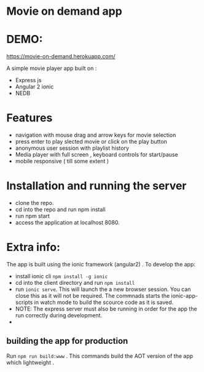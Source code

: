 # Movie on demand app

# DEMO:
https://movie-on-demand.herokuapp.com/

A simple movie player app built on :
 - Express js 
 -  Angular 2 ionic 
 - NEDB


# Features

   - navigation with mouse drag and arrow keys for movie selection
   - press enter to play slected movie or click on the play button
  - anonymous user session with playlist history
  - Media player with full screen , keyboard controls for start/pause
  - mobile responsive ( till some extent )

# Installation and running the server 


  - clone the repo.
  - cd into the repo and run npm install
  - run npm start
  - access the application at localhost 8080.
  
# Extra info:

The app is built using the ionic framework (angular2) . To develop the app:

- install ionic cli `npm install -g ionic`
- cd into the client directory and run `npm install`
- run `ionic serve`. This will launch the a new browser session. You can close this as it will not be required.
The commnads starts the ionic-app-scripts in watch mode to build the scource code as it is saved.
- NOTE: The express server must also be running in order for the app the run correctly during development.
- 
## building the app for production
Run `npm run build:www` . This commands build the AOT version of the app which lightweight .
